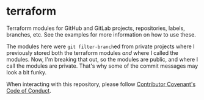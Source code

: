 # terraform

Terraform modules for GitHub and GitLab projects, repositories, labels, branches, etc. See the examples for more information on how to use these.

The modules here were `git filter-branch`ed from private projects where I previously stored both the terraform modules _and_ where I called the modules. Now, I'm breaking that out, so the modules are public, and where I call the modules are private. That's why some of the commit messages may look a bit funky.

When interacting with this repository, please follow [Contributor Covenant's Code of Conduct](https://contributor-covenant.org).
